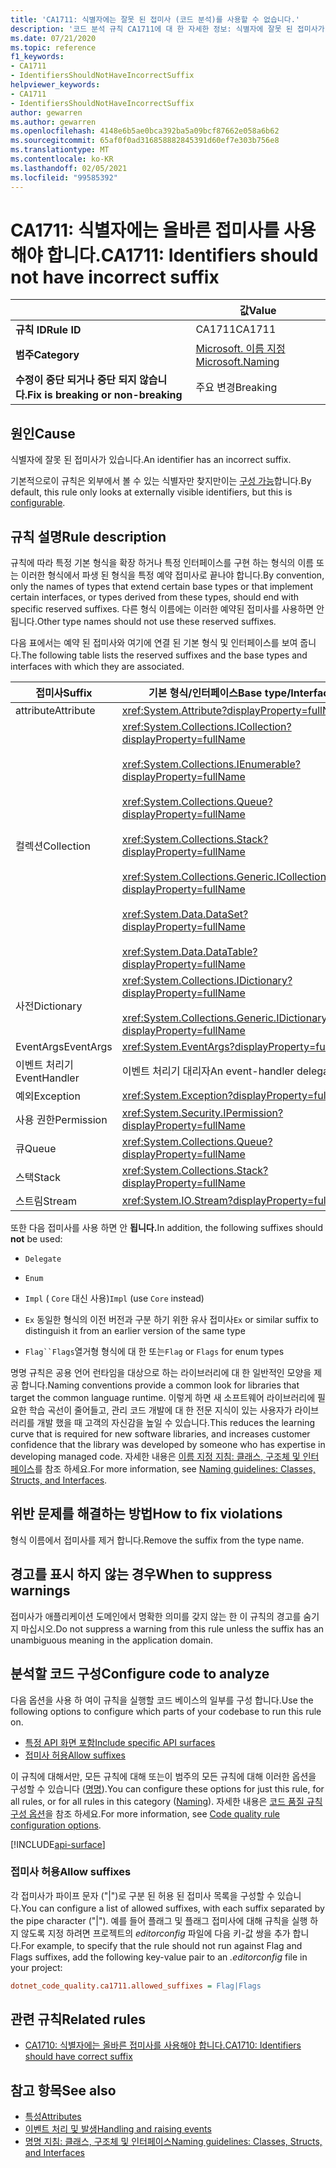 ```yaml
---
title: 'CA1711: 식별자에는 잘못 된 접미사 (코드 분석)를 사용할 수 없습니다.'
description: '코드 분석 규칙 CA1711에 대 한 자세한 정보: 식별자에 잘못 된 접미사가 없어야 합니다.'
ms.date: 07/21/2020
ms.topic: reference
f1_keywords:
- CA1711
- IdentifiersShouldNotHaveIncorrectSuffix
helpviewer_keywords:
- CA1711
- IdentifiersShouldNotHaveIncorrectSuffix
author: gewarren
ms.author: gewarren
ms.openlocfilehash: 4148e6b5ae0bca392ba5a09bcf87662e058a6b62
ms.sourcegitcommit: 65af0f0ad316858882845391d60ef7e303b756e8
ms.translationtype: MT
ms.contentlocale: ko-KR
ms.lasthandoff: 02/05/2021
ms.locfileid: "99585392"
---
```

# <a name="ca1711-identifiers-should-not-have-incorrect-suffix"></a><span data-ttu-id="1b03a-103">CA1711: 식별자에는 올바른 접미사를 사용해야 합니다.</span><span class="sxs-lookup"><span data-stu-id="1b03a-103">CA1711: Identifiers should not have incorrect suffix</span></span>

| | <span data-ttu-id="1b03a-104">값</span><span class="sxs-lookup"><span data-stu-id="1b03a-104">Value</span></span> |
|-|-|
| <span data-ttu-id="1b03a-105">**규칙 ID**</span><span class="sxs-lookup"><span data-stu-id="1b03a-105">**Rule ID**</span></span> |<span data-ttu-id="1b03a-106">CA1711</span><span class="sxs-lookup"><span data-stu-id="1b03a-106">CA1711</span></span>|
| <span data-ttu-id="1b03a-107">**범주**</span><span class="sxs-lookup"><span data-stu-id="1b03a-107">**Category**</span></span> |[<span data-ttu-id="1b03a-108">Microsoft. 이름 지정</span><span class="sxs-lookup"><span data-stu-id="1b03a-108">Microsoft.Naming</span></span>](naming-warnings.md)|
| <span data-ttu-id="1b03a-109">**수정이 중단 되거나 중단 되지 않습니다.**</span><span class="sxs-lookup"><span data-stu-id="1b03a-109">**Fix is breaking or non-breaking**</span></span> |<span data-ttu-id="1b03a-110">주요 변경</span><span class="sxs-lookup"><span data-stu-id="1b03a-110">Breaking</span></span>|

## <a name="cause"></a><span data-ttu-id="1b03a-111">원인</span><span class="sxs-lookup"><span data-stu-id="1b03a-111">Cause</span></span>

<span data-ttu-id="1b03a-112">식별자에 잘못 된 접미사가 있습니다.</span><span class="sxs-lookup"><span data-stu-id="1b03a-112">An identifier has an incorrect suffix.</span></span>

<span data-ttu-id="1b03a-113">기본적으로이 규칙은 외부에서 볼 수 있는 식별자만 찾지만이는 [구성 가능](#configure-code-to-analyze)합니다.</span><span class="sxs-lookup"><span data-stu-id="1b03a-113">By default, this rule only looks at externally visible identifiers, but this is [configurable](#configure-code-to-analyze).</span></span>

## <a name="rule-description"></a><span data-ttu-id="1b03a-114">규칙 설명</span><span class="sxs-lookup"><span data-stu-id="1b03a-114">Rule description</span></span>

<span data-ttu-id="1b03a-115">규칙에 따라 특정 기본 형식을 확장 하거나 특정 인터페이스를 구현 하는 형식의 이름 또는 이러한 형식에서 파생 된 형식을 특정 예약 접미사로 끝나야 합니다.</span><span class="sxs-lookup"><span data-stu-id="1b03a-115">By convention, only the names of types that extend certain base types or that implement certain interfaces, or types derived from these types, should end with specific reserved suffixes.</span></span> <span data-ttu-id="1b03a-116">다른 형식 이름에는 이러한 예약된 접미사를 사용하면 안 됩니다.</span><span class="sxs-lookup"><span data-stu-id="1b03a-116">Other type names should not use these reserved suffixes.</span></span>

<span data-ttu-id="1b03a-117">다음 표에서는 예약 된 접미사와 여기에 연결 된 기본 형식 및 인터페이스를 보여 줍니다.</span><span class="sxs-lookup"><span data-stu-id="1b03a-117">The following table lists the reserved suffixes and the base types and interfaces with which they are associated.</span></span>

|<span data-ttu-id="1b03a-118">접미사</span><span class="sxs-lookup"><span data-stu-id="1b03a-118">Suffix</span></span>|<span data-ttu-id="1b03a-119">기본 형식/인터페이스</span><span class="sxs-lookup"><span data-stu-id="1b03a-119">Base type/Interface</span></span>|
|------------|--------------------------|
|<span data-ttu-id="1b03a-120">attribute</span><span class="sxs-lookup"><span data-stu-id="1b03a-120">Attribute</span></span>|<xref:System.Attribute?displayProperty=fullName>|
|<span data-ttu-id="1b03a-121">컬렉션</span><span class="sxs-lookup"><span data-stu-id="1b03a-121">Collection</span></span>|<xref:System.Collections.ICollection?displayProperty=fullName><br/><br/><xref:System.Collections.IEnumerable?displayProperty=fullName><br/><br/><xref:System.Collections.Queue?displayProperty=fullName><br/><br/><xref:System.Collections.Stack?displayProperty=fullName><br/><br/><xref:System.Collections.Generic.ICollection%601?displayProperty=fullName><br/><br/><xref:System.Data.DataSet?displayProperty=fullName><br/><br/><xref:System.Data.DataTable?displayProperty=fullName>|
|<span data-ttu-id="1b03a-122">사전</span><span class="sxs-lookup"><span data-stu-id="1b03a-122">Dictionary</span></span>|<xref:System.Collections.IDictionary?displayProperty=fullName><br/><br/><xref:System.Collections.Generic.IDictionary%602?displayProperty=fullName>|
|<span data-ttu-id="1b03a-123">EventArgs</span><span class="sxs-lookup"><span data-stu-id="1b03a-123">EventArgs</span></span>|<xref:System.EventArgs?displayProperty=fullName>|
|<span data-ttu-id="1b03a-124">이벤트 처리기</span><span class="sxs-lookup"><span data-stu-id="1b03a-124">EventHandler</span></span>|<span data-ttu-id="1b03a-125">이벤트 처리기 대리자</span><span class="sxs-lookup"><span data-stu-id="1b03a-125">An event-handler delegate</span></span>|
|<span data-ttu-id="1b03a-126">예외</span><span class="sxs-lookup"><span data-stu-id="1b03a-126">Exception</span></span>|<xref:System.Exception?displayProperty=fullName>|
|<span data-ttu-id="1b03a-127">사용 권한</span><span class="sxs-lookup"><span data-stu-id="1b03a-127">Permission</span></span>|<xref:System.Security.IPermission?displayProperty=fullName>|
|<span data-ttu-id="1b03a-128">큐</span><span class="sxs-lookup"><span data-stu-id="1b03a-128">Queue</span></span>|<xref:System.Collections.Queue?displayProperty=fullName>|
|<span data-ttu-id="1b03a-129">스택</span><span class="sxs-lookup"><span data-stu-id="1b03a-129">Stack</span></span>|<xref:System.Collections.Stack?displayProperty=fullName>|
|<span data-ttu-id="1b03a-130">스트림</span><span class="sxs-lookup"><span data-stu-id="1b03a-130">Stream</span></span>|<xref:System.IO.Stream?displayProperty=fullName>|

<span data-ttu-id="1b03a-131">또한 다음 접미사를 사용 하면 안 **됩니다.**</span><span class="sxs-lookup"><span data-stu-id="1b03a-131">In addition, the following suffixes should **not** be used:</span></span>

- `Delegate`

- `Enum`

- <span data-ttu-id="1b03a-132">`Impl` ( `Core` 대신 사용)</span><span class="sxs-lookup"><span data-stu-id="1b03a-132">`Impl` (use `Core` instead)</span></span>

- <span data-ttu-id="1b03a-133">`Ex` 동일한 형식의 이전 버전과 구분 하기 위한 유사 접미사</span><span class="sxs-lookup"><span data-stu-id="1b03a-133">`Ex` or similar suffix to distinguish it from an earlier version of the same type</span></span>

- <span data-ttu-id="1b03a-134">`Flag``Flags`열거형 형식에 대 한 또는</span><span class="sxs-lookup"><span data-stu-id="1b03a-134">`Flag` or `Flags` for enum types</span></span>

<span data-ttu-id="1b03a-135">명명 규칙은 공용 언어 런타임을 대상으로 하는 라이브러리에 대 한 일반적인 모양을 제공 합니다.</span><span class="sxs-lookup"><span data-stu-id="1b03a-135">Naming conventions provide a common look for libraries that target the common language runtime.</span></span> <span data-ttu-id="1b03a-136">이렇게 하면 새 소프트웨어 라이브러리에 필요한 학습 곡선이 줄어들고, 관리 코드 개발에 대 한 전문 지식이 있는 사용자가 라이브러리를 개발 했을 때 고객의 자신감을 높일 수 있습니다.</span><span class="sxs-lookup"><span data-stu-id="1b03a-136">This reduces the learning curve that is required for new software libraries, and increases customer confidence that the library was developed by someone who has expertise in developing managed code.</span></span> <span data-ttu-id="1b03a-137">자세한 내용은 [이름 지정 지침: 클래스, 구조체 및 인터페이스](../../../standard/design-guidelines/names-of-classes-structs-and-interfaces.md)를 참조 하세요.</span><span class="sxs-lookup"><span data-stu-id="1b03a-137">For more information, see [Naming guidelines: Classes, Structs, and Interfaces](../../../standard/design-guidelines/names-of-classes-structs-and-interfaces.md).</span></span>

## <a name="how-to-fix-violations"></a><span data-ttu-id="1b03a-138">위반 문제를 해결하는 방법</span><span class="sxs-lookup"><span data-stu-id="1b03a-138">How to fix violations</span></span>

<span data-ttu-id="1b03a-139">형식 이름에서 접미사를 제거 합니다.</span><span class="sxs-lookup"><span data-stu-id="1b03a-139">Remove the suffix from the type name.</span></span>

## <a name="when-to-suppress-warnings"></a><span data-ttu-id="1b03a-140">경고를 표시 하지 않는 경우</span><span class="sxs-lookup"><span data-stu-id="1b03a-140">When to suppress warnings</span></span>

<span data-ttu-id="1b03a-141">접미사가 애플리케이션 도메인에서 명확한 의미를 갖지 않는 한 이 규칙의 경고를 숨기지 마십시오.</span><span class="sxs-lookup"><span data-stu-id="1b03a-141">Do not suppress a warning from this rule unless the suffix has an unambiguous meaning in the application domain.</span></span>

## <a name="configure-code-to-analyze"></a><span data-ttu-id="1b03a-142">분석할 코드 구성</span><span class="sxs-lookup"><span data-stu-id="1b03a-142">Configure code to analyze</span></span>

<span data-ttu-id="1b03a-143">다음 옵션을 사용 하 여이 규칙을 실행할 코드 베이스의 일부를 구성 합니다.</span><span class="sxs-lookup"><span data-stu-id="1b03a-143">Use the following options to configure which parts of your codebase to run this rule on.</span></span>

- [<span data-ttu-id="1b03a-144">특정 API 화면 포함</span><span class="sxs-lookup"><span data-stu-id="1b03a-144">Include specific API surfaces</span></span>](#include-specific-api-surfaces)
- [<span data-ttu-id="1b03a-145">접미사 허용</span><span class="sxs-lookup"><span data-stu-id="1b03a-145">Allow suffixes</span></span>](#allow-suffixes)

<span data-ttu-id="1b03a-146">이 규칙에 대해서만, 모든 규칙에 대해 또는이 범주의 모든 규칙에 대해 이러한 옵션을 구성할 수 있습니다 ([명명](naming-warnings.md)).</span><span class="sxs-lookup"><span data-stu-id="1b03a-146">You can configure these options for just this rule, for all rules, or for all rules in this category ([Naming](naming-warnings.md)).</span></span> <span data-ttu-id="1b03a-147">자세한 내용은 [코드 품질 규칙 구성 옵션](../code-quality-rule-options.md)을 참조 하세요.</span><span class="sxs-lookup"><span data-stu-id="1b03a-147">For more information, see [Code quality rule configuration options](../code-quality-rule-options.md).</span></span>

[!INCLUDE[api-surface](~/includes/code-analysis/api-surface.md)]

### <a name="allow-suffixes"></a><span data-ttu-id="1b03a-148">접미사 허용</span><span class="sxs-lookup"><span data-stu-id="1b03a-148">Allow suffixes</span></span>

<span data-ttu-id="1b03a-149">각 접미사가 파이프 문자 ("|")로 구분 된 허용 된 접미사 목록을 구성할 수 있습니다.</span><span class="sxs-lookup"><span data-stu-id="1b03a-149">You can configure a list of allowed suffixes, with each suffix separated by the pipe character ("|").</span></span> <span data-ttu-id="1b03a-150">예를 들어 플래그 및 플래그 접미사에 대해 규칙을 실행 하지 않도록 지정 하려면 프로젝트의 *editorconfig* 파일에 다음 키-값 쌍을 추가 합니다.</span><span class="sxs-lookup"><span data-stu-id="1b03a-150">For example, to specify that the rule should not run against Flag and Flags suffixes, add the following key-value pair to an *.editorconfig* file in your project:</span></span>

```ini
dotnet_code_quality.ca1711.allowed_suffixes = Flag|Flags
```

## <a name="related-rules"></a><span data-ttu-id="1b03a-151">관련 규칙</span><span class="sxs-lookup"><span data-stu-id="1b03a-151">Related rules</span></span>

- [<span data-ttu-id="1b03a-152">CA1710: 식별자에는 올바른 접미사를 사용해야 합니다.</span><span class="sxs-lookup"><span data-stu-id="1b03a-152">CA1710: Identifiers should have correct suffix</span></span>](ca1710.md)

## <a name="see-also"></a><span data-ttu-id="1b03a-153">참고 항목</span><span class="sxs-lookup"><span data-stu-id="1b03a-153">See also</span></span>

- [<span data-ttu-id="1b03a-154">특성</span><span class="sxs-lookup"><span data-stu-id="1b03a-154">Attributes</span></span>](../../../standard/design-guidelines/attributes.md)
- [<span data-ttu-id="1b03a-155">이벤트 처리 및 발생</span><span class="sxs-lookup"><span data-stu-id="1b03a-155">Handling and raising events</span></span>](../../../standard/events/index.md)
- [<span data-ttu-id="1b03a-156">명명 지침: 클래스, 구조체 및 인터페이스</span><span class="sxs-lookup"><span data-stu-id="1b03a-156">Naming guidelines: Classes, Structs, and Interfaces</span></span>](../../../standard/design-guidelines/names-of-classes-structs-and-interfaces.md)
